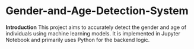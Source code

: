 # Gender-and-Age-Detection-System

**Introduction**
This project aims to accurately detect the gender and age of individuals using machine learning models. It is implemented in Jupyter Notebook and primarily uses Python for the backend logic.
